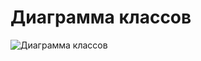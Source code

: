 # Диаграмма классов

![Диаграмма классов](https://github.com/sasha451/Task-Planner/blob/master/Images/Class_Diagram.png)


